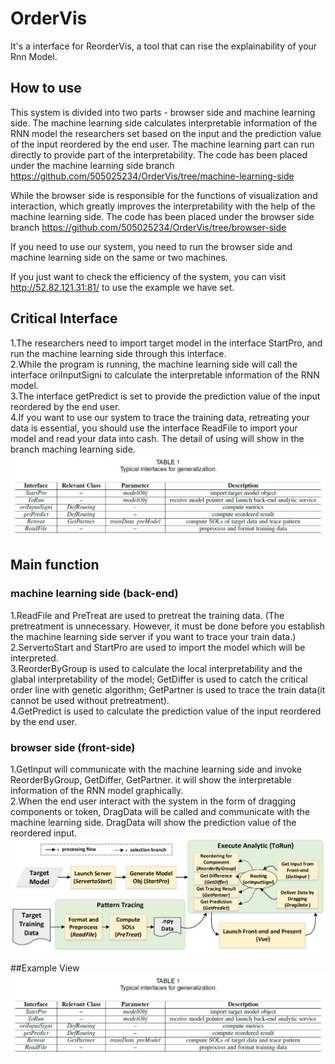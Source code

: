 # OrderVis
It's a interface for ReorderVis, a tool that can rise the explainability of your Rnn Model.


## How to use
This system is divided into two parts - browser side and machine learning side. The machine learning side calculates interpretable information of the RNN model the researchers set based on the input and the prediction value of the input reordered by the end user. The machine learning part can run directly to provide part of the interpretability. The code has been placed under the machine learning side branch https://github.com/505025234/OrderVis/tree/machine-learning-side


While the browser side is responsible for the functions of visualization and interaction, which greatly improves the interpretability with the help of the machine learning side. 
The code has been placed under the browser side branch https://github.com/505025234/OrderVis/tree/browser-side

If you need to use our system, you need to run the browser side and machine learning side on the same or two machines. 



If you just want to check the efficiency of the system, you can visit http://52.82.121.31:81/ to use the example we have set.


## Critical Interface
1.The researchers need to import target model in the interface StartPro, and run the machine learning side through this interface.  
2.While the program is running, the machine learning side will call the interface oriInputSigni to calculate the interpretable information of the RNN model.  
3.The interface getPredict is set to provide the prediction value of the input reordered by the end user.  
4.If you want to use our system to trace the training data, retreating your data is essential, you should use the interface ReadFile to import your model and read your data into cash. The detail of using will show in the branch maching learning side.  
![image](https://github.com/505025234/OrderVis/blob/main/interFace.png)

## Main function
### machine learning side (back-end)
1.ReadFile and PreTreat are used to pretreat the training data. (The pretreatment is unnecessary. However, it must be done before you establish the machine learning side server if you want to trace your train data.)  
2.ServertoStart and StartPro are used to import the model which will be interpreted.  
3.ReorderByGroup is used to calculate the local interpretability and the glabal interpretability of the model; GetDiffer is used to catch the critical order line with genetic algorithm; GetPartner is used to trace the train data(it cannot be used without pretreatment).  
4.GetPredict is used to calculate the prediction value of the input reordered by the end user.  
### browser side (front-side)
1.GetInput will communicate with the machine learning side and invoke ReorderByGroup, GetDiffer, GetPartner. it will show the interpretable information of the RNN model graphically.  
2.When the end user interact with the system in the form of dragging components or token, DragData will be called and communicate with the machine learning side. DragData will show the prediction value of the reordered input.  
![image](https://github.com/505025234/OrderVis/blob/main/generalizationProcedure.png)

##Example View
![image](https://github.com/505025234/OrderVis/blob/main/interFace.png)
